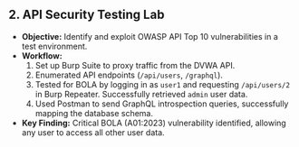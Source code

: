 ## 2. API Security Testing Lab

* **Objective:** Identify and exploit OWASP API Top 10 vulnerabilities in a test environment.
* **Workflow:**
    1.  Set up Burp Suite to proxy traffic from the DVWA API.
    2.  Enumerated API endpoints (`/api/users`, `/graphql`).
    3.  Tested for BOLA by logging in as `user1` and requesting `/api/users/2` in Burp Repeater. Successfully retrieved `admin` user data.
    4.  Used Postman to send GraphQL introspection queries, successfully mapping the database schema.
* **Key Finding:** Critical BOLA (A01:2023) vulnerability identified, allowing any user to access all other user data.
